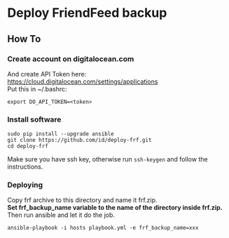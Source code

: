 # Deploy FriendFeed backup

## How To

### Create account on digitalocean.com
And create API Token here: https://cloud.digitalocean.com/settings/applications  
Put this in ~/.bashrc:

    export DO_API_TOKEN=<token>

### Install software

    sudo pip install --upgrade ansible
    git clone https://github.com/id/deploy-frf.git
    cd deploy-frf

Make sure you have ssh key, otherwise run `ssh-keygen` and follow the instructions.

### Deploying
Copy frf archive to this directory and name it frf.zip.  
**Set frf_backup_name variable to the name of the directory inside frf.zip.**  
Then run ansible and let it do the job.

    ansible-playbook -i hosts playbook.yml -e frf_backup_name=xxx

